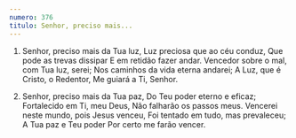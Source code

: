 ```yaml
---
numero: 376
titulo: Senhor, preciso mais...
---
```

1. Senhor, preciso mais da Tua luz,
   Luz preciosa que ao céu conduz,
   Que pode as trevas dissipar
   E em retidão fazer andar.
   Vencedor sobre o mal, com Tua luz, serei;
   Nos caminhos da vida eterna andarei;
   A Luz, que é Cristo, o Redentor,
   Me guiará a Ti, Senhor.

2. Senhor, preciso mais da Tua paz,
   Do Teu poder eterno e eficaz;
   Fortalecido em Ti, meu Deus,
   Não falharão os passos meus.
   Vencerei neste mundo, pois Jesus venceu,
   Foi tentado em tudo, mas prevaleceu;
   A Tua paz e Teu poder
   Por certo me farão vencer.
